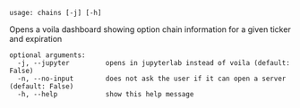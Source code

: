 ```
usage: chains [-j] [-h]
```

Opens a voila dashboard showing option chain information for a given ticker and expiration

```
optional arguments:
  -j, --jupyter         opens in jupyterlab instead of voila (default: False)
  -n, --no-input        does not ask the user if it can open a server (default: False)
  -h, --help            show this help message
```
